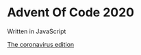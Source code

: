# Advent Of Code 2020 

Written in JavaScript

[The coronavirus edition](https://adventofcode.com/2020)
